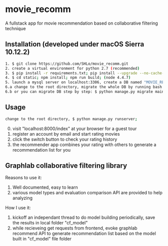 # movie_recomm
A fullstack app for movie recommendation based on collaborative filtering technique

## Installation (developed under macOS Sierra 10.12.2)
```sh
1. $ git clone https://github.com/SHLo/movie_recomm.git
2. create a virtual environment for python 2.7 (recommended)
3. $ pip install -r requirements.txt; pip install --upgrade --no-cache-dir https://get.graphlab.com/GraphLab-Create/2.1/shlo.sam@gmail.com/6618-0B15-97AF-BE03-F5B0-B01A-DDC6-5FBF/GraphLab-Create-License.tar.gz;
4. $ cd static; npm install; npm run build; (node 4.4.7)
5. launch a mysql server on localhost:3306, create a DB named "MOVIE_RECOMM", usernmae: "root", password: "password", (database settings can be adjusted in movie_recomm/setings.py)
6.a change to the root directory, migrate the whole DB by running bash "mysql -u root -ppassword -h 127.0.0.1 -P 3306 MOVIE_RECOMM < MOVIE_RECOMM.sql"
6.b or you can migrate DB step by step: $ python manage.py migrate main; python manage.py migrate; (it may take a while for movie poster image crawling)
```

## Usage
```sh
change to the root directory, $ python manage.py runserver;
```

0. visit "localhost:8000/index" at your browser for a guest tour
1. register an account by email and start rating movies
2. click the switch button to check your rating history
3. the recommender app combines your rating with others to generate a recommendation list for you

## Graphlab collaborative filtering library

Reasons to use it:<br>
1. Well documented, easy to learn<br>
2. various model types and evaluation comparison API are provided to help analyzing<br>

How I use it:<br>
1. kickoff an independant thread to do model building periodically, save the results in local folder "cf_model"<br>
2. while recieveing get requests from frontend, evoke graphlab recommend API to generate recommendation list based on the model built in "cf_model" file folder
